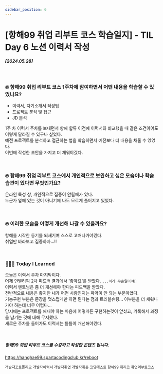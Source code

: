 ```yaml
---
sidebar_position: 6
---
```


# [항해99 취업 리부트 코스 학습일지] - TIL Day 6 노션 이력서 작성 


##### [2024.05.28]

<br/>


### 🔥 항해99 취업 리부트 코스 1주차에 참여하면서 어떤 내용을 학습할 수 있었나요?
- 이력서, 자기소개서 작성법
- 프로젝트 분석 및 접근
- JD 분석

1주 차 이력서 주차를 보내면서 항해 합류 이전에 이력서와 비교했을 때 같은 조건이어도 이렇게 달라질 수 있구나 싶었다.<br/>
예전 프로젝트를 분석하고 접근하는 법을 학습하면서 예전보다 더 내용을 채울 수 있었다.<br/>
이번에 작성한 초안을 가지고 더 채워야겠다.

<br/>

### 🔥 항해99 취업 리부트 코스에서 개인적으로 보완하고 싶은 모습이나 학습 습관이 있다면 무엇인가요? 
온라인 특성 상, 개인적으로 집중이 안될때가 있다. <br/>
누군가 옆에 있는 것이 아니기에 나도 모르게 풀어지고 있었다.<br/>


  
  <br/>

### 🔥 이러한 모습을 어떻게 개선해 나갈 수 있을까요?
항해를 시작한 동기를 되새기며 스스로 고쳐나가야겠다. <br/>
취업만 바라보고 집중하자...!!



<br/>


### 👩🏻‍💻 Today I Learned
오늘은 이력서 주차 마지막이다. <br/>
어제 인텔리픽 2차 피드백 결과에서 '좋아요'를 받았다. ```...이게 무슨일이야🙊``` <br/> 이력서 멘토님은 좀 더 개선해야 한다는 피드백을 받았다.<br/>
전반적으로 내용은 좋지만 내가 어떤 사람인지는 파악이 안 되는 부분이었다.<br/>
 기능구현 부분은 문장을 멋스럽게만 하면 된다는 점과 트러블슈팅... 이부분을 더 채워나가야 하는데 너무 어렵다...<br/>
 당시에는 프로젝트를 해내야 하는 마음에 어떻게든 구현하는것이 앞섰고, 기록해서 과정을 남기는 것에 대해 무지했다.<br/>
새로운 주차를 들어가도 이력서는 틈틈이 개선해야겠다.




<br/>

##### 항해99 취업 리부트 코스를 수강하고 작성한 콘텐츠 입니다.
https://hanghae99.spartacodingclub.kr/reboot


```개발자포트폴리오``` ```개발자이력서``` ```개발자취업``` ```개발자취준``` ```코딩테스트``` ```항해99``` ```취리코``` ```취업리부트코스```